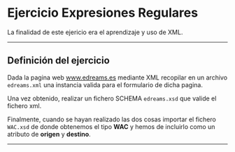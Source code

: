 Ejercicio Expresiones Regulares
==================================

La finalidad de este ejericio era el aprendizaje y uso de XML.


---------


Definición del ejercicio
---------------------

Dada la pagina web www.edreams.es mediante XML recopilar en un archivo `edreams.xml` una instancia valida para el formulario de dicha pagina.

Una vez obtenido, realizar un fichero SCHEMA `edreams.xsd` que valide el fichero xml.

Finalmente, cuando se hayan realizado las dos cosas importar el fichero `WAC.xsd` de donde obtenemos el tipo **WAC** y hemos de incluirlo como un atributo de **origen** y **destino**.

----------------------
